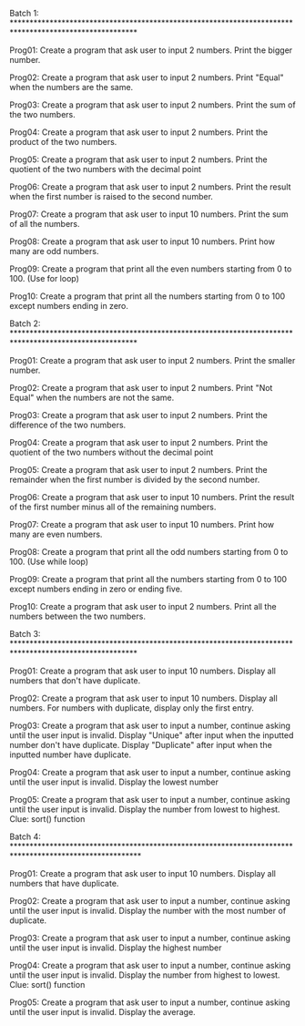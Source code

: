 Batch 1: *******************************************************************************************************

Prog01: Create a program that ask user to input 2 numbers. Print the bigger number.

Prog02: Create a program that ask user to input 2 numbers. Print "Equal" when the numbers are the same.

Prog03: Create a program that ask user to input 2 numbers. Print the sum of the two numbers.

Prog04: Create a program that ask user to input 2 numbers. Print the product of the two numbers.

Prog05: Create a program that ask user to input 2 numbers. Print the quotient of the two numbers with the decimal point

Prog06: Create a program that ask user to input 2 numbers. Print the result when the first number is raised to the second number.

Prog07: Create a program that ask user to input 10 numbers. Print the sum of all the numbers.

Prog08: Create a program that ask user to input 10 numbers. Print how many are odd numbers.

Prog09: Create a program that print all the even numbers starting from 0 to 100. (Use for loop)

Prog10: Create a program that print all the numbers starting from 0 to 100 except numbers ending in zero.


Batch 2: *******************************************************************************************************

Prog01: Create a program that ask user to input 2 numbers. Print the smaller number.

Prog02: Create a program that ask user to input 2 numbers. Print "Not Equal" when the numbers are not the same.

Prog03: Create a program that ask user to input 2 numbers. Print the difference of the two numbers.

Prog04: Create a program that ask user to input 2 numbers. Print the quotient of the two numbers without the decimal point

Prog05: Create a program that ask user to input 2 numbers. Print the remainder when the first number is divided by the second number.

Prog06: Create a program that ask user to input 10 numbers. Print the result of the first number minus all of the remaining numbers.

Prog07: Create a program that ask user to input 10 numbers. Print how many are even numbers.

Prog08: Create a program that print all the odd numbers starting from 0 to 100. (Use while loop)

Prog09: Create a program that print all the numbers starting from 0 to 100 except numbers ending in zero or ending five.

Prog10: Create a program that ask user to input 2 numbers. Print all the numbers between the two numbers.


Batch 3: *******************************************************************************************************

Prog01: Create a program that ask user to input 10 numbers. Display all numbers that don't have duplicate.

Prog02: Create a program that ask user to input 10 numbers. Display all numbers. For numbers with duplicate, display only the first entry.

Prog03: Create a program that ask user to input a number, continue asking until the user input is invalid. Display "Unique" after input when the inputted number don't have duplicate. Display "Duplicate" after input when the inputted number have duplicate.

Prog04: Create a program that ask user to input a number, continue asking until the user input is invalid. Display the lowest number

Prog05: Create a program that ask user to input a number, continue asking until the user input is invalid. Display the number from lowest to highest. Clue: sort() function

Batch 4: ********************************************************************************************************

Prog01: Create a program that ask user to input 10 numbers. Display all numbers that have duplicate.

Prog02: Create a program that ask user to input a number, continue asking until the user input is invalid. Display the number with the most number of duplicate.

Prog03: Create a program that ask user to input a number, continue asking until the user input is invalid. Display the highest number

Prog04: Create a program that ask user to input a number, continue asking until the user input is invalid. Display the number from highest to lowest. Clue: sort() function

Prog05: Create a program that ask user to input a number, continue asking until the user input is invalid. Display the average.
